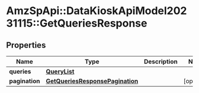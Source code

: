 # AmzSpApi::DataKioskApiModel20231115::GetQueriesResponse

## Properties
Name | Type | Description | Notes
------------ | ------------- | ------------- | -------------
**queries** | [**QueryList**](QueryList.md) |  | 
**pagination** | [**GetQueriesResponsePagination**](GetQueriesResponsePagination.md) |  | [optional] 

